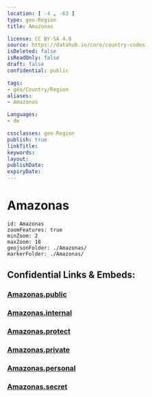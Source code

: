 ```yaml
---
location: [ -4 , -63 ] 
type: geo-Region
title: Amazonas

license: CC BY-SA 4.0
source: https://datahub.io/core/country-codes
isDeleted: false
isReadOnly: false
draft: false
confidential: public

tags:
- geo/Country/Region
aliases:
- Amazonas

Languages:
- de

cssclasses: geo-Region
publish: true
linkTitle: 
keywords: 
layout: 
publishDate: 
expiryDate: 
---
```


# Amazonas

```leaflet
id: Amazonas
zoomFeatures: true 
minZoom: 2 
maxZoom: 18
geojsonFolder: ./Amazonas/
markerFolder: ./Amazonas/
```


## Confidential Links & Embeds: 

### [Amazonas.public](/_public/\Earth\Continent\America~South\Brazil\states~BrazilAmazonas.public.md) 

### [Amazonas.internal](/_internal/\Earth\Continent\America~South\Brazil\states~BrazilAmazonas.internal.md) 

### [Amazonas.protect](/_protect/\Earth\Continent\America~South\Brazil\states~BrazilAmazonas.protect.md) 

### [Amazonas.private](/_private/\Earth\Continent\America~South\Brazil\states~BrazilAmazonas.private.md) 

### [Amazonas.personal](/_personal/\Earth\Continent\America~South\Brazil\states~BrazilAmazonas.personal.md) 

### [Amazonas.secret](/_secret/\Earth\Continent\America~South\Brazil\states~BrazilAmazonas.secret.md)

